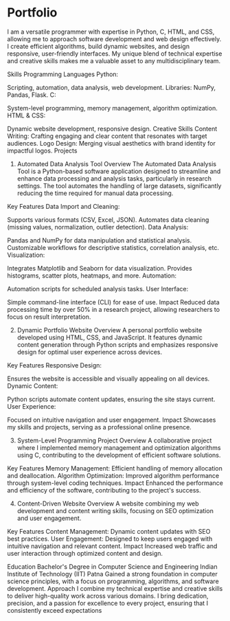 # Portfolio

I am a versatile programmer with expertise in Python, C, HTML, and CSS, allowing me to approach software development and web design effectively. I create efficient algorithms, build dynamic websites, and design responsive, user-friendly interfaces. My unique blend of technical expertise and creative skills makes me a valuable asset to any multidisciplinary team.

Skills
Programming Languages
Python:

Scripting, automation, data analysis, web development.
Libraries: NumPy, Pandas, Flask.
C:

System-level programming, memory management, algorithm optimization.
HTML & CSS:

Dynamic website development, responsive design.
Creative Skills
Content Writing:
Crafting engaging and clear content that resonates with target audiences.
Logo Design:
Merging visual aesthetics with brand identity for impactful logos.
Projects
1. Automated Data Analysis Tool
Overview
The Automated Data Analysis Tool is a Python-based software application designed to streamline and enhance data processing and analysis tasks, particularly in research settings. The tool automates the handling of large datasets, significantly reducing the time required for manual data processing.

Key Features
Data Import and Cleaning:

Supports various formats (CSV, Excel, JSON).
Automates data cleaning (missing values, normalization, outlier detection).
Data Analysis:

Pandas and NumPy for data manipulation and statistical analysis.
Customizable workflows for descriptive statistics, correlation analysis, etc.
Visualization:

Integrates Matplotlib and Seaborn for data visualization.
Provides histograms, scatter plots, heatmaps, and more.
Automation:

Automation scripts for scheduled analysis tasks.
User Interface:

Simple command-line interface (CLI) for ease of use.
Impact
Reduced data processing time by over 50% in a research project, allowing researchers to focus on result interpretation.

2. Dynamic Portfolio Website
Overview
A personal portfolio website developed using HTML, CSS, and JavaScript. It features dynamic content generation through Python scripts and emphasizes responsive design for optimal user experience across devices.

Key Features
Responsive Design:

Ensures the website is accessible and visually appealing on all devices.
Dynamic Content:

Python scripts automate content updates, ensuring the site stays current.
User Experience:

Focused on intuitive navigation and user engagement.
Impact
Showcases my skills and projects, serving as a professional online presence.

3. System-Level Programming Project
Overview
A collaborative project where I implemented memory management and optimization algorithms using C, contributing to the development of efficient software solutions.

Key Features
Memory Management:
Efficient handling of memory allocation and deallocation.
Algorithm Optimization:
Improved algorithm performance through system-level coding techniques.
Impact
Enhanced the performance and efficiency of the software, contributing to the project's success.

4. Content-Driven Website
Overview
A website combining my web development and content writing skills, focusing on SEO optimization and user engagement.

Key Features
Content Management:
Dynamic content updates with SEO best practices.
User Engagement:
Designed to keep users engaged with intuitive navigation and relevant content.
Impact
Increased web traffic and user interaction through optimized content and design.

Education
Bachelor's Degree in Computer Science and Engineering
Indian Institute of Technology (IIT) Patna
Gained a strong foundation in computer science principles, with a focus on programming, algorithms, and software development.
Approach
I combine my technical expertise and creative skills to deliver high-quality work across various domains. I bring dedication, precision, and a passion for excellence to every project, ensuring that I consistently exceed expectations
